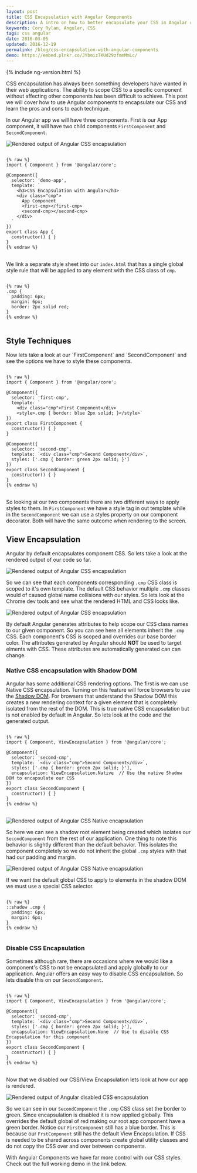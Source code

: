 ```yaml
---
layout: post
title: CSS Encapsulation with Angular Components
description: A intro on how to better encapsulate your CSS in Angular components. Also learn the different encapsulation techniques and CSS best practices.
keywords: Cory Rylan, Angular, CSS
tags: css angular
date: 2016-03-05
updated: 2016-12-19
permalink: /blog/css-encapsulation-with-angular-components
demo: https://embed.plnkr.co/JYbmizTKUd29zfmmMmLc/
---
```


{% include ng-version.html %}

CSS encapsulation has always been something developers have wanted in their web applications. The ability to scope CSS to a specific component without affecting other components 
has been difficult to achieve. This post we will cover how to use Angular components to encapsulate our CSS and learn the pros and cons to each technique.

In our Angular app we will have three components. First is our App component, it will have two child components `FirstComponent` and `SecondComponent`.

<img src="/assets/images/posts/2016-03-06-css-encapsulation-with-angular-components/rendered-output.png" 
    alt="Rendered output of Angular CSS encapsulation" 
    bp-layout="float-center full-width 6--max" />

<pre class="language-javascript">
<code>
{% raw %}
import { Component } from '@angular/core';

@Component({
  selector: 'demo-app',
  template: `
    &lt;h3&gt;CSS Encapsulation with Angular&lt;/h3&gt;
    &lt;div class=&quot;cmp&quot;&gt;
      App Component
      &lt;first-cmp&gt;&lt;/first-cmp&gt;
      &lt;second-cmp&gt;&lt;/second-cmp&gt;
    &lt;/div&gt;
  `
})
export class App {
  constructor() { }
}
{% endraw %}
</code>
</pre>

We link a separate style sheet into our `index.html` that has a  single global style rule that will be applied to any element with the CSS class of `cmp`.

<pre class="language-css">
<code>
{% raw %}
.cmp {
  padding: 6px;
  margin: 6px;
  border: 2px solid red;
}
{% endraw %}
</code>
</pre>


<h2>Style Techniques</h2>
Now lets take a look at our `FirstComponent` and `SecondComponent` and see the options we have to style these components.

<pre class="language-javascript">
<code>
{% raw %}
import { Component } from '@angular/core';

@Component({
  selector: 'first-cmp',
  template: `
    &lt;div class=&quot;cmp&quot;&gt;First Component&lt;/div&gt;
    &lt;style&gt;.cmp { border: blue 2px solid; }&lt;/style&gt;`
})
export class FirstComponent {
  constructor() { }
}

@Component({
  selector: 'second-cmp',
  template: `&lt;div class=&quot;cmp&quot;&gt;Second Component&lt;/div&gt;`,
  styles: ['.cmp { border: green 2px solid; }']
})
export class SecondComponent {
  constructor() { }
}
{% endraw %}
</code>
</pre>

So looking at our two components there are two different ways to apply styles to them. In `FirstComponent` we have a style tag in out template while in the `SecondComponent` we
can use a styles property on our component decorator. Both will have the same outcome when rendering to the screen. 

<h2>View Encapsulation</h2>
Angular by default encapsulates component CSS. So lets take a look at the rendered output of our code so far.

<img src="/assets/images/posts/2016-03-06-css-encapsulation-with-angular-components/rendered-output.png" 
    alt="Rendered output of Angular CSS encapsulation" 
    bp-layout="float-center full-width 6--max" />
    
So we can see that each components corresponding `.cmp` CSS class is scoped to it's own template. The default CSS behavior multiple `.cmp` classes would of caused global name collisions
with our styles. So lets look at the Chrome dev tools and see what the rendered HTML and CSS looks like.

<img src="/assets/images/posts/2016-03-06-css-encapsulation-with-angular-components/rendered-html.png" 
    alt="Rendered output of Angular CSS encapsulation" 
    bp-layout="float-center full-width 8--max" />
    
By default Angular generates attributes to help scope our CSS class names to our given component. So you can see here all elements inherit the `.cmp` CSS. Each 
component's CSS is scoped and overrides our base border color. The attributes generated by Angular should **NOT** be used to target elments with CSS. These attributes
are automatically generated can can change.


<h3>Native CSS encapsulation with Shadow DOM</h3>
Angular has some additional CSS rendering options. The first is we can use Native CSS encapsulation. Turning on this feature will force browsers to use 
the <a href="https://developer.mozilla.org/en-US/docs/Web/Web_Components/Shadow_DOM" target="_blank">Shadow DOM</a>. For browsers that understand the Shadow DOM this creates a new rendering context for a given element that is completely isolated from the rest of the DOM.
This is true native CSS encapsulation but is not enabled by default in Angular. So lets look at the code and the generated output.

<pre class="language-javascript">
<code>
{% raw %}
import { Component, ViewEncapsulation } from '@angular/core';

@Component({
  selector: 'second-cmp',
  template: `&lt;div class=&quot;cmp&quot;&gt;Second Component&lt;/div&gt;`,
  styles: ['.cmp { border: green 2px solid; }'],
  encapsulation: ViewEncapsulation.Native  // Use the native Shadow DOM to encapsulate our CSS
})
export class SecondComponent {
  constructor() { }
}
{% endraw %}
</code>
</pre>

<img src="/assets/images/posts/2016-03-06-css-encapsulation-with-angular-components/native-output-html.png" 
    alt="Rendered output of Angular CSS Native encapsulation" 
    bp-layout="float-center full-width 8--max" />

 So here we can see a shadow root element being created which isolates our `SecondComponent` from the rest of our application.
 One thing to note this behavior is slightly different than the default behavior. This isolates the component completely 
 so we do not inherit the global `.cmp` styles with that had our padding and margin.
 

<img src="/assets/images/posts/2016-03-06-css-encapsulation-with-angular-components/native-output-view.png" 
    alt="Rendered output of Angular CSS Native encapsulation" 
    bp-layout="float-center full-width 6--max" />
    
If we want the default global CSS to apply to elements in the shadow DOM we must use a special CSS selector.

<pre class="language-css">
<code>
{% raw %}
::shadow .cmp {
  padding: 6px;
  margin: 6px;
}
{% endraw %}
</code>
</pre>  

<h3>Disable CSS Encapsulation</h3>

Sometimes although rare, there are occasions where we would like a component's CSS to not be encapsulated and apply globally to our application. 
Angular offers an easy way to disable CSS encapsulation. So lets disable this on our `SecondComponent`.

<pre class="language-javascript">
<code>
{% raw %}
import { Component, ViewEncapsulation } from '@angular/core';

@Component({
  selector: 'second-cmp',
  template: `&lt;div class=&quot;cmp&quot;&gt;Second Component&lt;/div&gt;`,
  styles: ['.cmp { border: green 2px solid; }'],
  encapsulation: ViewEncapsulation.None  // Use to disable CSS Encapsulation for this component
})
export class SecondComponent {
  constructor() { }
}
{% endraw %}
</code>
</pre>

Now that we disabled our CSS/View Encapsulation lets look at how our app is rendered. 

<img src="/assets/images/posts/2016-03-06-css-encapsulation-with-angular-components/disabled-encapsulation-view.png" 
    alt="Rendered output of Angular disabled CSS encapsulation" 
    bp-layout="float-center full-width 6--max" />
    
So we can see in our `SecondComponent` the `.cmp` CSS class set the border to green. Since encapsulation is disabled it is now applied globally.
This overrides the default global of red making our root app component have a green border. Notice our `FirstComponent` still has a blue border. This
is because our `FrstComponent` still has the default View Encapsulation. If CSS is needed to be shared across 
components create global utility classes and do not copy the CSS over and over between components. 

With Angular Components we have far more control with our CSS styles. Check out the full working demo in the link below.